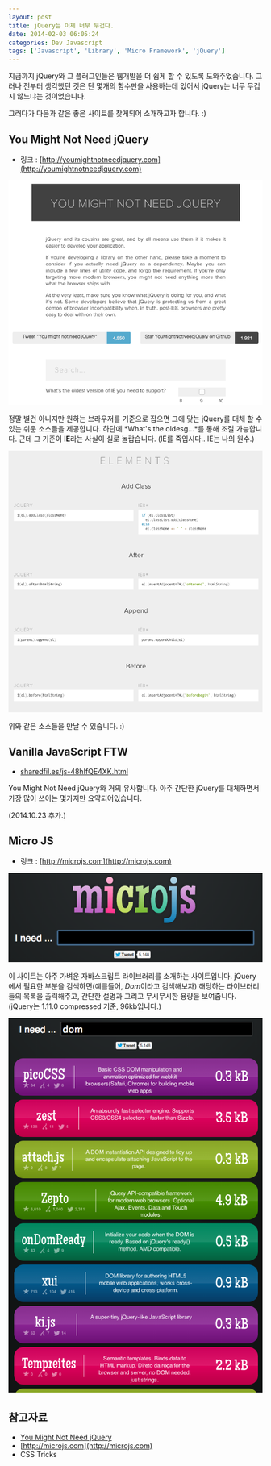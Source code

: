 ```yaml
---
layout: post
title: jQuery는 이제 너무 무겁다.
date: 2014-02-03 06:05:24
categories: Dev Javascript
tags: ['Javascript', 'Library', 'Micro Framework', 'jQuery']
---
```


지금까지 jQuery와 그 플러그인들은 웹개발을 더 쉽게 할 수 있도록 도와주었습니다. 그러나 전부터 생각했던 것은 단 몇개의 함수만을 사용하는데 있어서 jQuery는 너무 무겁지 않느냐는 것이었습니다.

그러다가 다음과 같은 좋은 사이트를 찾게되어 소개하고자 합니다. :)

## You Might Not Need jQuery

- 링크 : [http://youmightnotneedjquery.com](http://youmightnotneedjquery.com)

![Main Image of youmightnotneedjquery](/images/dev/javascript/you-might-not-need-jquery.png)

정말 별건 아니지만 원하는 브라우저를 기준으로 잡으면 그에 맞는 jQuery를 대체 할 수 있는 쉬운 소스들을 제공합니다. 하단에 *What's the oldesg...*를 통해 조절 가능합니다. 근데 그 기준이 **IE**라는 사실이 실로 놀랍습니다. (IE를 죽입시다.. IE는 나의 원수.)

![Example](/images/dev/javascript/you-might-not-need-jquery-example.png)

위와 같은 소스들을 만날 수 있습니다. :)

## Vanilla JavaScript FTW

- [sharedfil.es/js-48hIfQE4XK.html](http://sharedfil.es/js-48hIfQE4XK.html)

You Might Not Need jQuery와 거의 유사합니다. 아주 간단한 jQuery를 대체하면서 가장 많이 쓰이는 몇가지만 요약되어있습니다.

(2014.10.23 추가.)


## Micro JS

- 링크 : [http://microjs.com](http://microjs.com)

![Main Image of microjs](/images/dev/javascript/microjs.png)

이 사이트는 아주 가벼운 자바스크립트 라이브러리를 소개하는 사이트입니다. jQuery에서 필요한 부분을 검색하면(예를들어, *Dom*이라고 검색해보자) 해당하는 라이브러리들의 목록을 출력해주고, 간단한 설명과 그리고 무시무시한 용량을 보여줍니다. (jQuery는 1.11.0 compressed 기준, 96kb입니다.)

![Example](/images/dev/javascript/microjs-example.png)




## 참고자료

- [You Might Not Need jQuery](http://youmightnotneedjquery.com)
- [http://microjs.com](http://microjs.com)
- CSS Tricks
